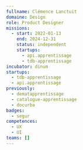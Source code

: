 ```yaml
---
fullname: Clémence Lanctuit
domaine: Design
role: Product Designer
missions:
  - start: 2022-01-13
    end: 2024-12-31
    status: independent
    startups:
      - api.apprentissage
      - tdb-apprentissage
incubator: dinum
startups:
  - tdb-apprentissage
  - api.apprentissage
previously:
  - dematapprentissage
  - catalogue-apprentissage
  - docurba
badges:
  - segur
competences:
  - UX
  - UI
teams: []
---
```

